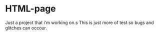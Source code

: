 # HTML-page
Just a project that i'm working on.s
This is just more of test so bugs and glitches can occour.

